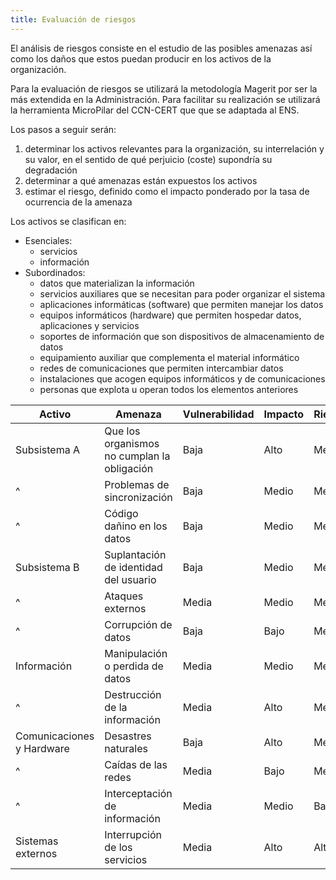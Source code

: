 ```yaml
---
title: Evaluación de riesgos
---
```


El análisis de riesgos consiste en el estudio de las posibles amenazas así como los daños que estos
puedan producir en los activos de la organización.

Para la evaluación de riesgos se utilizará la metodología Magerit por ser la más extendida en la
Administración. Para facilitar su realización se utilizará la herramienta MicroPilar del CCN-CERT que
que se adaptada al ENS.

Los pasos a seguir serán:

1. determinar los activos relevantes para la organización, su interrelación
y su valor, en el sentido de qué perjuicio (coste) supondría su degradación
2. determinar a qué amenazas están expuestos los activos
3. estimar el riesgo, definido como el impacto ponderado por la tasa de ocurrencia
de la amenaza

Los activos se clasifican en:

* Esenciales:
    * servicios
    * información
* Subordinados:
    * datos que materializan la información
    * servicios auxiliares que se necesitan para poder organizar el sistema
    * aplicaciones informáticas (software) que permiten manejar los datos
    * equipos informáticos (hardware) que permiten hospedar datos, aplicaciones
    y servicios
    * soportes de información que son dispositivos de almacenamiento de datos
    * equipamiento auxiliar que complementa el material informático
    * redes de comunicaciones que permiten intercambiar datos
    * instalaciones que acogen equipos informáticos y de comunicaciones
    * personas que explota u operan todos los elementos anteriores

| Activo | Amenaza | Vulnerabilidad | Impacto | Riesgo | Dimensión |
|--------|---------|----------------|---------|--------|-----------|
| Subsistema A | Que los organismos no cumplan la obligación | Baja | Alto | Medio | D |
| ^ | Problemas de sincronización | Baja | Medio | Medio | ACID |
| ^ | Código dañino en los datos | Baja | Medio | Medio | CID |
| Subsistema B | Suplantación de identidad del usuario | Baja | Medio | Medio | ACI |
| ^ | Ataques externos | Media | Medio | Medio | D |
| ^ | Corrupción de datos | Baja | Bajo | Medio | AI |
| Información | Manipulación o perdida de datos | Media | Medio | Medio | IDT |
| ^ | Destrucción de la información | Media | Alto | Medio | D |
| Comunicaciones y Hardware |Desastres naturales | Baja | Alto | Medio | IDT |
| ^ | Caídas de las redes | Media | Bajo | Medio | D |
| ^ | Interceptación de información | Media | Medio | Bajo | C |
| Sistemas externos | Interrupción de los servicios | Media | Alto | Alto | D |
